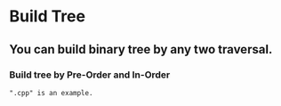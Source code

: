 Build Tree
==========
You can build binary tree by any two traversal.
--------------------------------------------------
### Build tree by Pre-Order and In-Order
	".cpp" is an example.
